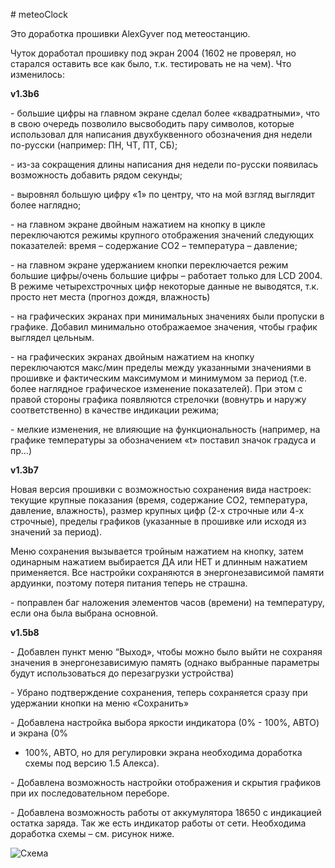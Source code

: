 ﻿\# meteoClock

Это доработка прошивки AlexGyver под метеостанцию.

Чуток доработал прошивку под экран 2004 (1602 не проверял, но старался оставить
все как было, т.к. тестировать не на чем). Что изменилось:

**v1.3b6**

\- большие цифры на главном экране сделал более «квадратными», что в свою
очередь позволило высвободить пару символов, которые использовал для написания
двухбуквенного обозначения дня недели по-русски (например: ПН, ЧТ, ПТ, СБ);

\- из-за сокращения длины написания дня недели по-русски появилась возможность
добавить рядом секунды;

\- выровнял большую цифру «1» по центру, что на мой взгляд выглядит более
наглядно;

\- на главном экране двойным нажатием на кнопку в цикле переключаются режимы
крупного отображения значений следующих показателей: время – содержание СО2 –
температура – давление;

\- на главном экране удержанием кнопки переключается режим большие цифры/очень
большие цифры – работает только для LCD 2004. В режиме четырехстрочных цифр
некоторые данные не выводятся, т.к. просто нет места (прогноз дождя, влажность)

\- на графических экранах при минимальных значениях были пропуски в графике.
Добавил минимально отображаемое значения, чтобы график выглядел цельным.

\- на графических экранах двойным нажатием на кнопку переключаются макс/мин
пределы между указанными значениями в прошивке и фактическим максимумом и
минимумом за период (т.е. более наглядное графическое изменение показателей).
При этом с правой стороны графика появляются стрелочки (вовнутрь и наружу
соответственно) в качестве индикации режима;

\- мелкие изменения, не влияющие на функциональность (например, на графике
температуры за обозначением «t» поставил значок градуса и пр…)

**v1.3b7**

Новая версия прошивки с возможностью сохранения вида настроек: текущие крупные
показания (время, содержание СО2, температура, давление, влажность), размер
крупных цифр (2-х строчные или 4-х строчные), пределы графиков (указанные в
прошивке или исходя из значений за период).

Меню сохранения вызывается тройным нажатием на кнопку, затем одинарным нажатием
выбирается ДА или НЕТ и длинным нажатием применяется. Все настройки сохраняются
в энергонезависимой памяти ардуинки, поэтому потеря питания теперь не страшна.

\- поправлен баг наложения элементов часов (времени) на температуру, если она
была выбрана основной.

**v1.5b8**

\- Добавлен пункт меню “Выход», чтобы можно было выйти не сохраняя значения в
энергонезависимую память (однако выбранные параметры будут использоваться до
перезагрузки устройства)

\- Убрано подтверждение сохранения, теперь сохраняется сразу при удержании
кнопки на меню «Сохранить»

\- Добавлена настройка выбора яркости индикатора (0% - 100%, АВТО) и экрана (0%
- 100%, АВТО, но для регулировки экрана необходима доработка схемы под версию
1.5 Алекса).

\- Добавлена возможность настройки отображения и скрытия графиков при их
последовательном переборе.

\- Добавлена возможность работы от аккумулятора 18650 с индикацией остатка
заряда. Так же есть индикатор работы от сети. Необходима доработка схемы – см.
рисунок ниже.

![Схема](https://github.com/Norovl/meteoClock/blob/master/ScreenPhoto/scheme1.jpg)
